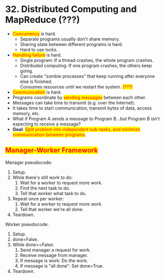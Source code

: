 # 32. Distributed Computing and MapReduce (???)

* <mark style="color:red;">Concurrency</mark> is hard.
  * Separate programs usually don't share memory.
  * Sharing state between different programs is hard.
  * Hard to use locks.
* <mark style="color:red;">Handling failure</mark> is hard.
  * Single program: If a thread crashes, the whole program crashes.
  * Distributed computing: If one program crashes, the others keep going.
  * Can create "zombie processes" that keep running after everyone else is finished.\
    Consumes resources until we restart the system. <mark style="color:red;">(???)</mark>
* <mark style="color:red;">Communication</mark> is hard.
* Programs coordinate by <mark style="color:red;">sending messages</mark> between each other.
* Messages can take time to transmit (e.g. over the Internet).
* It takes time to start communication, transmit bytes of data, access memory, etc.
* What if Program A sends a message to Program B...but Program B isn't expecting to receive a message?
* **Goal**: <mark style="color:red;">Split problem into independent sub-tasks, and minimize communication between programs</mark>.

## <mark style="color:red;">Manager-Worker Framework</mark>

Manager pseudocode:

1. Setup.
2. While there's still work to do:
   1. Wait for a worker to request more work.
   2. Find the next task to do.
   3. Tell that worker what task to do.
3. Repeat once per worker:
   1. Wait for a worker to request more work.
   2. Tell that worker we're all done.
4. Teardown.

Worker pseudocode:

1. Setup.
2. done=False.
3. While done==False:
   1. Send manager a request for work.
   2. Receive message from manager.
   3. If message is work: Do the work.
   4. If message is "all done": Set done=True.
4. Teardown.
